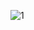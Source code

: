 ![1](https://user-images.githubusercontent.com/30422190/87248303-2450bf00-c42f-11ea-94f7-6b5f77db7caf.png)
